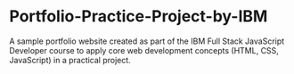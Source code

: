 # Portfolio-Practice-Project-by-IBM
A sample portfolio website created as part of the IBM Full Stack JavaScript Developer course to apply core web development concepts (HTML, CSS, JavaScript) in a practical project.
